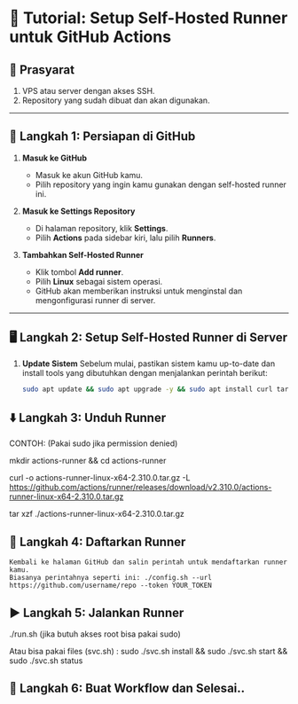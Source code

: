 # 🚀 **Tutorial: Setup Self-Hosted Runner untuk GitHub Actions**

## 📝 **Prasyarat**
1. VPS atau server dengan akses SSH.
2. Repository yang sudah dibuat dan akan digunakan.

---

## 🏁 **Langkah 1: Persiapan di GitHub**

1. **Masuk ke GitHub**
   - Masuk ke akun GitHub kamu.
   - Pilih repository yang ingin kamu gunakan dengan self-hosted runner ini.
   
2. **Masuk ke Settings Repository**
   - Di halaman repository, klik **Settings**.
   - Pilih **Actions** pada sidebar kiri, lalu pilih **Runners**.

3. **Tambahkan Self-Hosted Runner**
   - Klik tombol **Add runner**.
   - Pilih **Linux** sebagai sistem operasi.
   - GitHub akan memberikan instruksi untuk menginstal dan mengonfigurasi runner di server.

---

## 🖥️ **Langkah 2: Setup Self-Hosted Runner di Server**

1. **Update Sistem**
   Sebelum mulai, pastikan sistem kamu up-to-date dan install tools yang dibutuhkan dengan menjalankan perintah berikut:
   ```bash
   sudo apt update && sudo apt upgrade -y && sudo apt install curl tar -y

## ⬇️ Langkah 3: Unduh Runner
   CONTOH: (Pakai sudo jika permission denied)
   
   mkdir actions-runner && cd actions-runner
   
   curl -o actions-runner-linux-x64-2.310.0.tar.gz -L https://github.com/actions/runner/releases/download/v2.310.0/actions-runner-linux-x64-2.310.0.tar.gz
   
   tar xzf ./actions-runner-linux-x64-2.310.0.tar.gz

## 🔑 Langkah 4: Daftarkan Runner
    Kembali ke halaman GitHub dan salin perintah untuk mendaftarkan runner kamu. 
    Biasanya perintahnya seperti ini: ./config.sh --url https://github.com/username/repo --token YOUR_TOKEN

## ▶️ Langkah 5: Jalankan Runner
   ./run.sh (jika butuh akses root bisa pakai sudo)

   Atau bisa pakai files (svc.sh) :
   sudo ./svc.sh install && sudo ./svc.sh start && sudo ./svc.sh status

## 🏁 Langkah 6: Buat Workflow dan Selesai..
